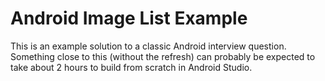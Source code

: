 # Android Image List Example

This is an example solution to a classic Android interview question. Something close to this (without the refresh) can probably be expected to take about 2 hours to build from scratch in Android Studio.
